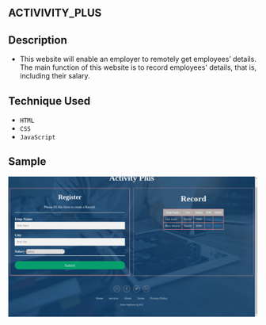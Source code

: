 ## ACTIVIVITY_PLUS

## Description

- This website will enable an employer to remotely get employees’ details. The main function of this website is to record employees' details, that is, including their salary.

## Technique Used

- `HTML`
- `CSS`
- `JavaScript`

## Sample

![This is an image](./images/web_sample.png)
